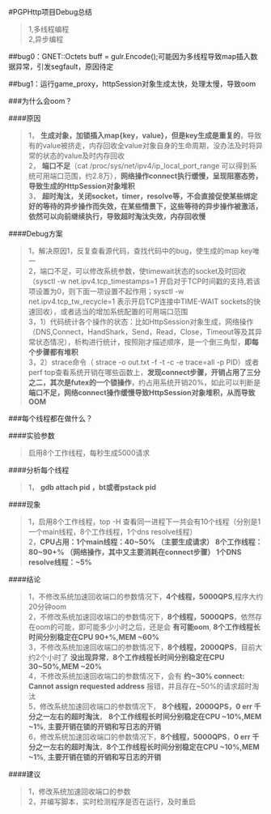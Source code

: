 #PGPHttp项目Debug总结
>1,多线程编程     
>2,异步编程      

##bug0：GNET::Octets buff = gulr.Encode();可能因为多线程导致map插入数据异常，引发segfault，原因待定


##bug1：运行game_proxy，httpSession对象生成太快，处理太慢，导致oom

###为什么会oom？

####原因
>1， **生成对象，加锁插入map{key，value}，但是key生成是重复的**，导致有的value被挤走，内存回收全value对象自身的生命周期，没办法及时将异常的状态的value及时内存回收      
>2， **端口不足**（cat /proc/sys/net/ipv4/ip_local_port_range 可以得到系统可用端口范围，约2.8万），**网络操作connect执行缓慢，呈现阻塞态势，导致生成的HttpSession对象堆积**          
>3， **超时淘汰，关闭socket，timer，resolve等，不会直接促使某些绑定好的等待的异步操作而失效，在某些情景下，这些等待的异步操作被激活，依然可以向前继续执行，导致超时淘汰失效，内存回收慢**

####Debug方案
>1，解决原因1，反复查看源代码，查找代码中的bug，使生成的map key唯一           
>2，端口不足，可以修改系统参数，使timewait状态的socket及时回收（sysctl -w net.ipv4.tcp_timestamps=1  开启对于TCP时间戳的支持,若该项设置为0，则下面一项设置不起作用；sysctl -w net.ipv4.tcp_tw_recycle=1  表示开启TCP连接中TIME-WAIT sockets的快速回收），或者适当的增加系统配置的可用端口范围           
>3，1）代码统计各个操作的状态：比如HttpSession对象生成，网络操作（DNS,Connect，HandShark，Send，Read，Close，Timeout等及其异常状态情况），析构进行统计，按照刚才描述顺序，是一个倒三角型，**即每个步骤都有堆积**        
>3，2）strace命令（ strace -o out.txt  -f -t -c -e trace=all -p PID）或者perf top查看系统开销在哪些函数上，**发现connect步骤，开销占用了三分之二，其次是futex的一个锁操作**，约占用系统开销20%，如此可以判断是 **端口不足，网络connect操作缓慢导致HttpSession对象堆积，从而导致OOM**

###每个线程都在做什么？

####实验参数
>启用8个工作线程，每秒生成5000请求

####分析每个线程
>1， **gdb attach pid ，bt或者pstack pid**

####现象
>1，启用8个工作线程，top -H 查看同一进程下一共会有10个线程（分别是1一个main线程，8个工作线程，1个dns resolve线程）             
>2，**CPU占用：1个main线程：40~50% （主要生成请求）  8个工作线程：80~90+% （网络操作，其中又主要消耗在connect步骤）   1个DNS resolve线程：~5%**


####结论
>1，不修改系统加速回收端口的参数情况下，**4个线程，5000QPS**,程序大约20分钟oom            
>2，不修改系统加速回收端口的参数情况下，**8个线程，5000QPS**，依然存在oom的可能，即可能多少小时之后，还是会 **有可能oom**,  **8个工作线程长时间分别稳定在CPU 90+%,MEM ~60%**        
>3，不修改系统加速回收端口的参数情况下，**8个线程，2000QPS**，目前大约2个小时了 **没出现异常**，**8个工作线程长时间分别稳定在CPU 30~50%,MEM ~20%**        
>4，不修改系统加速回收端口的参数情况下，会有 **约~30% connect: Cannot assign requested address** 报错，并且存在~50%的请求超时淘汰           
>5，修改系统加速回收端口的参数情况下， **8个线程，2000QPS，0 err 千分之一左右的超时淘汰**， **8个工作线程长时间分别稳定在CPU ~10%,MEM ~1%**, **主要开销在锁的开销和写日志的开销**       
>6，修改系统加速回收端口的参数情况下，**8个线程，5000QPS**，**0 err 千分之一左右的超时淘汰**，**8个工作线程长时间分别稳定在CPU ~10%,MEM ~1%**, **主要开销在锁的开销和写日志的开销**


####建议
>1，修改系统加速回收端口的参数              
>2，并编写脚本，实时检测程序是否在运行，及时重启                  







